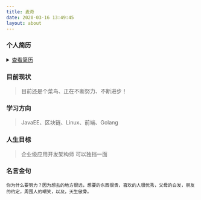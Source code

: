 ```yaml
---
title: 麦奇
date: 2020-03-16 13:49:45
layout: about
---
```


### 个人简历

<details>
  <summary><a href="/resource/pdf/2020-杨彪-个人简历.pdf">查看简历</a></summary>
</details>


### 目前现状
>目前还是个菜鸟、正在不断努力、不断进步！

### 学习方向
>JavaEE、区块链、Linux、前端、Golang


### 人生目标

>企业级应用开发架构师 可以独挡一面



### 名言金句
````text
你为什么要努力？因为想去的地方很远，想要的东西很贵，喜欢的人很优秀，父母的白发，朋友的约定，周围人的嘲笑，以及，天生傲骨。
````

